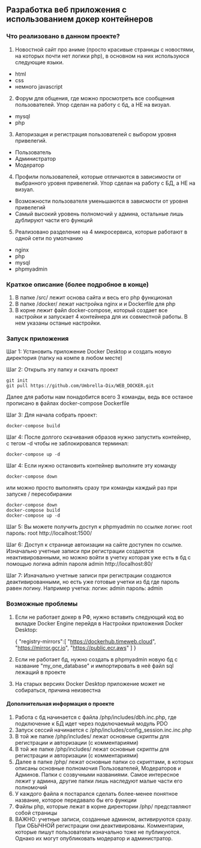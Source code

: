 ## Разработка веб приложения с использованием докер контейнеров 

### Что реализовано в данном проекте?
1) Новостной сайт про аниме (просто красивые страницы с новостями, на которых почти нет логики php), в основном на них используюся следующие языки.
- html
- css
- немного javascript

2) Форум для общения, где можно просмотреть все сообщения пользователей. Упор сделан на работу с бд, а НЕ на визуал.
- mysql
- php

3) Авторизация и регистрация пользователей с выбором уровня привелегий.
- Пользователь
- Администратор
- Модератор

4) Профили пользователей, которые отличаются в зависимости от выбранного уровня привелегий. Упор сделан на работу с БД, а НЕ на визуал.
- Возможности пользователя уменьшаются в зависмости от уровня привелегий
- Самый высокий уровень полномочий у админа, остальные лишь дублируют части его функций

5) Реализовано разделение на 4 микросервиса, которые работают в одной сети по умолчанию
- nginx
- php
- mysql
- phpmyadmin



### Краткое описание (более подробное в конце)
1) В папке /src/ лежит основа сайта и весь его php функционал
2) В папке /docker/ лежат настройка nginx и и Dockerfile для php
3) В корне лежит файл docker-compose, который создает все настройки и запускает 4 контейнера для их совместной работы. В нем указаны останые настройки.

### Запуск приложения
Шаг 1: Установить приложение Docker Desktop и создать новую директория (папку на компе в любом месте)

Шаг 2: Открыть эту папку и скачать проект 

    git init
    git pull https://github.com/Umbrella-Dix/WEB_DOCKER.git 

Далее для работы нам понадобится всего 3 команды, ведь все останое прописано в файлах docker-compose Dockerfile

Шаг 3: Для начала собрать проект:

    docker-compose build   

Шаг 4: После долгого скачивания образов нужно запустить контейнер, с тегом -d чтобы не заблокировался терминал:
    
    docker-compose up -d  


Шаг 4:  Если нужно остановить контейнер выполните эту команду

    docker-compose down

или можно просто выполнять сразу три команды каждый раз при запуске / пересобирании

    docker-compose down
    docker-compose build
    docker-compose up -d


Шаг 5: Вы можете получить доступ к phpmyadmin по ссылке 
    логин: root
    пароль: root
    http://localhost:1500/


Шаг 6: Доступ к странице автоизации на сайте доступен по ссылке. Изначально учетные записи при регистрации создаются неактивированными, но можно войти в учетку которая уже есть в бд с помощью логина admin пароля admin
    http://localhost:80/

Шаг 7: Изначально учетные записи при регистрации создаются деактивированными, но есть уже готовые учетки из бд где пароль равен логину. Например учетка:
    логин: admin
    пароль: admin



### Возможные проблемы

1) Если не работает докер в РФ, нужно вставить следующий код во вкладке Docker Engine перейдя в Настройки приложения Docker Desktop:

    {
    "registry-mirrors":[
    "https://dockerhub.timeweb.cloud",
    "https://mirror.gcr.io",
    "https://public.ecr.aws"
    ]
    }
    


2) Если не работает бд, нужно создать в phpmyadmin новую бд с название "my_one_database" и импортировать в неё файл sql лежащий в проекте

3) На старых версиях Docker Desktop приложение может не собираться, причина неизвестна



#### Дополнительная информация о проекте

1) Работа с бд начинается с файла /php/includes/dbh.inc.php, где подключение к БД идет через подключаемый модуль PDO
2) Запуск сессий начинается с /php/includes/config_session.inc.inc.php
3) В той же папке /php/includes/ лежат основные скрипты для регистрации и авторизации (с комментариями)
4) В той же папке /php/includes/ лежат основные скрипты для регистрации и авторизации (с комментариями)
5) Далее в папке /php/ лежат основные папки со скриптами, в которых описаны основные полномочия Пользователей, Модераторов и Админов. Папки с созвучными названиями. Самое интересное лежит у админа, другие папки лишь наследуют малые части его полномочий
6) У каждого файла я постарался сделать более-менее понятное название, которое передавало бы его функции
7) Файлы php, которые лежат в корне директории /php/ представляют собой страницы
8) ВАЖНО: учетные записи, созданные админом, активируются сразу. При ОБЫЧНОЙ регистрации они деактивированы. Комментарии, которые пишут пользователи изначально тоже не публикуются. Однако их могут опубликовать модератор и администратор.






